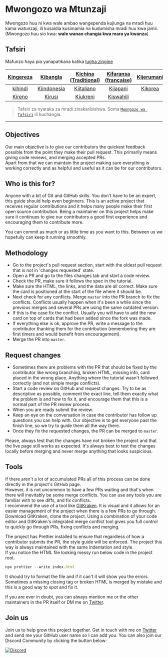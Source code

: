 # Mwongozo wa Mtunzaji

Mwongozo huu ni kwa wale ambao wangependa kujiunga na mradi huu kama watunzaji, 
ili kusaidia kusimamia na kudumisha mradi huu kwa jamii. (Mwongozo huu sio kwa: **wale wanao changia kwa mara ya kwanza**)
## Tafsiri

Mafunzo haya pia yanapatikana katika [lugha zingine](translations/README.md)

| [Kingereza](maintainer_guide.md)   | [Kibangla](translations/maintainer_guide/maintainer_guide.ben.md) | [Kichina (Traditional)](/translations/maintainer_guide/maintainer_guide.zho-tc.md) | [Kifaransa (française)](translations/maintainer_guide/maintainer_guide.fra.md) | [Kijerumani](translations/maintainer_guide/maintainer_guide.ger.md) |
| :---: | :---: | :---: | :---: | :---: |
[kihindi](translations/maintainer_guide/maintainer_guide.hin.md) | [Kiindonesia](translations/maintainer_guide/maintainer_guide.ind.md) | [Kiitaliano](translations/maintainer_guide/maintainer_guide.ita.md) | [Kijapani](translations/maintainer_guide/maintainer_guide.jpn.md) | [Kikorea](translations/maintainer_guide/maintainer_guide.kor.md) | 
[Kireno](translations/maintainer_guide/maintainer_guide.por.md) | [Kirusi](translations/maintainer_guide/maintainer_guide.rus.md) | [Kiukreni](/translations/maintainer_guide/maintainer_guide.ukr.md) | [Kiswahili](translations/maintainer_guide/maintainer_guide.swa.md) |

> Tafsiri za nyaraka za mradi zinakaribishwa. Soma [`Mwongozo wa Tafsiri`](translations/README.md) ili kuchangia.

---

## Objectives

Our main objective is to give our contributors the quickest feedback possible from the point they make their pull request. This primarily means giving code reviews, and merging accepted PRs.  
Apart from that we can maintain the project making sure everything is working correctly and as helpful and useful as it can be for our contributors.

## Who is this for?

Anyone with a bit of Git and GitHub skills. You don't have to be an expert, this guide should help even beginners. This is an active project that receives regular contributions and it helps many people make their first open source contribution. Being a maintainer on this project helps make sure it continues to give our contributors a good first experience and encouraging them to contribute more.

You can commit as much or as little time as you want to this. Between us we hopefully can keep it running smoothly.

## Methodology

- Go to the project's pull request section, start with the oldest pull request that is not in 'changes requested' state.
- Open a PR and go to the files changes tab and start a code review.
- Check the PR, make sure it follows the spec in the tutorial.
- Make sure the HTML, the links, and the data are all correct. Make sure the card is positioned at the start of the file where it should be.
- Next check for any conflicts. Merge `master` into the PR branch to fix the conflicts. Conflicts usually happen when it's been a while since the previous merges and several PRs are using the same outdated version.
- If this is the case fix the conflict. Usually you will have to add the new card on top of cards that had been added since the fork was made.
- If everything else is ok, approve the PR, write a message to the contributor thanking them for the contribution (remembering they are first timers and would benefit from encouragement).
- Merge the PR into `master`.

## Request changes

- Sometimes there are problems with the PR that should be fixed by the contributor like wrong branching, broken HTML, missing info, card placed in the wrong place. Anything where the tutorial wasn't followed correctly (and not simple merge conflicts).
- Start a code review on GitHub and request changes. Try to be as descriptive as possible, comment the exact line, tell them exactly what the problem is and how to fix it, and encourage them that this is a normal part of the PR review process.
- When you are ready submit the review.
- Keep an eye on the conversation in case the contributor has follow up questions you can help with. Our objective is to get everyone past the finish line, so we try to guide them all the way there.
- Once they fix the requested changes, the PR can be merged to `master`.

Please, always test that the changes have not broken the project and that the live page still works as expected. It's always best to test the changes locally before merging and never merge anything that looks suspicious.

## Tools

If there aren't a lot of accumulated PRs all of this process can be done directly in the project's GitHub page.  
However, it is not uncommon to have a few PRs waiting and that's when there will inevitably be some merge conflicts. You can use any tools you are familiar with to see diffs, and fix conflicts.  
I recommend the use of a tool like [GitKraken](https://www.gitkraken.com/download). It is visual and it allows for an easier management of the project when there is a few PRs to go through.  
Download GitKraken, clone the project. Using a combination of your code editor and GitKraken's integrated merge conflict tool gives you full control to quickly go through PRs, fixing conflicts and merging.

The project has Prettier installed to ensure that regardless of how a contributor submits the PR, the style guide will be enforced. The project this way is always maintained with the same indentation and style.  
If you notice the HTML file looking messy run below code in the project root.

```js
npx prettier --write index.html
```

It should try to format the file and if it can't it will show you the errors. Sometimes a missing closing tag or broken HTML is merged by mistake and this is a good way to spot and fix it.

If you are ever in doubt, you can always mention me or the other maintainers in the PR itself or DM me on [Twitter](https://twitter.com/Syknapse).

## Join us

Join us to help grow this project together. Get in touch with me on [Twitter](https://twitter.com/Syknapse) and send me your GitHub user name so I can add you. You can also join our Discord Community by clicking the button below:

[![Discord](https://badgen.net/discord/online-members/tWkvS4ueVF?label=Join%20Our%20Discord%20Server&icon=discord)](https://discord.gg/tWkvS4ueVF 'Join our Discord server!')
